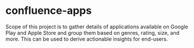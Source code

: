 # confluence-apps
Scope of this project is to gather details of applications available on Google Play and Apple Store and group them based on genres, rating, size, and more. This can be used to derive actionable insights for end-users.
